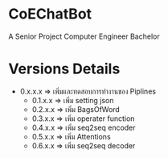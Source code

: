 # CoEChatBot
A Senior Project Computer Engineer Bachelor

# Versions Details
* 0.x.x.x => เพิ่มและทดสอบการทำงานของ Piplines
    * 0.1.x.x => เพิ่ม setting json
    * 0.2.x.x => เพิ่ม BagsOfWord
    * 0.3.x.x => เพิ่ม operater function
    * 0.4.x.x => เพิ่ม seq2seq encoder
    * 0.5.x.x => เพิ่ม Attentions
    * 0.6.x.x => เพิ่ม seq2seq decoder